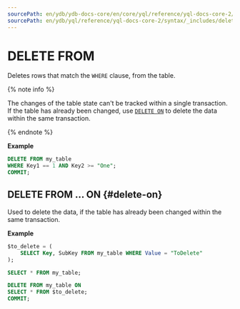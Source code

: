 ```yaml
---
sourcePath: en/ydb/ydb-docs-core/en/core/yql/reference/yql-docs-core-2/syntax/_includes/delete.md
sourcePath: en/ydb/yql/reference/yql-docs-core-2/syntax/_includes/delete.md
---
```

# DELETE FROM

Deletes rows that match the `WHERE` clause, from the table.

{% note info %}

The changes of the table state can't be tracked within a single transaction. If the table has already been changed, use [`DELETE ON`](#delete-on) to delete the data within the same transaction.

{% endnote %}

**Example**

```sql
DELETE FROM my_table 
WHERE Key1 == 1 AND Key2 >= "One";
COMMIT;
```

## DELETE FROM ... ON {#delete-on}

Used to delete the data, if the table has already been changed within the same transaction.

**Example**

```sql
$to_delete = (
    SELECT Key, SubKey FROM my_table WHERE Value = "ToDelete"
);

SELECT * FROM my_table;

DELETE FROM my_table ON 
SELECT * FROM $to_delete;
COMMIT;
```

